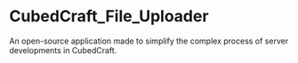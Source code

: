 # CubedCraft_File_Uploader

An open-source application made to simplify the complex process of server developments in CubedCraft.
